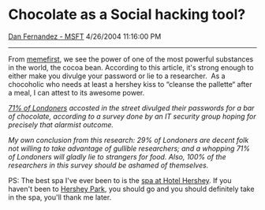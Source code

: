 <div id="page">

# Chocolate as a Social hacking tool?

[Dan Fernandez -
MSFT](https://social.msdn.microsoft.com/profile/Dan%20Fernandez%20-%20MSFT)
4/26/2004 11:16:00 PM

-----

<div id="content">

From [memefirst](http://www.memefirst.com/000446.html), we see the power
of one of the most powerful substances in the world, the cocoa bean.
According to this article, it's strong enough to either make you divulge
your password or lie to a researcher.  As a chocoholic who needs at
least a hershey kiss to “cleanse the pallette“ after a meal, I can
attest to its awesome power.   

[*71% of
Londoners*](http://www.enterpriseitplanet.com/security/news/article.php/3342871 "http://www.enterpriseitplanet.com/security/news/article.php/3342871")
*accosted in the street divulged their passwords for a bar of chocolate,
according to a survey done by an IT security group hoping for precisely
that alarmist outcome.*

*My own conclusion from this research: 29% of Londoners are decent folk
not willing to take advantage of gullible researchers; and a whopping
71% of Londoners will gladly lie to strangers for food. Also, 100% of
the researchers in this survey should be ashamed of themselves.*

PS: The best spa I've ever been to is the [spa at Hotel
Hershey](http://www.hersheypa.com/accommodations/the_spa_at_hotel_hershey/).
If you haven't been to [Hershey
Park](http://www.hersheypa.com/attractions/hersheypark/), you should go
and you should definitely take in the spa, you'll thank me later.

</div>

</div>
